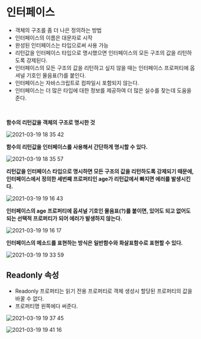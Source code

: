 # 인터페이스
- 객체의 구조를 좀 더 나은 정의하는 방법
- 인터페이스의 이름은 대문자로 시작
- 완성된 인터페이스는 타입으로써 사용 가능
- 리턴값을 인터페이스 타입으로 명시했으면 인터페이스의 모든 구조의 값을 리턴하도록 강제된다.
- 인터페이스의 모든 구조의 값을 리턴하고 싶지 않을 때는 인터페이스 프로퍼티에 옵셔널 기호인 물음표(?)를 붙인다.
- 인터페이스는 자바스크립트로 컴파일시 포함되지 않는다.
- 인터페이스는 더 많은 타입에 대한 정보를 제공하여 더 많은 실수를 찾는데 도움을 준다.
<br/>

**함수의 리턴값을 객체의 구조로 명시한 것**

![2021-03-19 18 35 42](https://user-images.githubusercontent.com/35294456/111760409-056dcb00-88e2-11eb-8939-e8e6ceb3a6a8.png)
<br/>

**함수의 리턴값을 인터페이스를 사용해서 간단하게 명시할 수 있다.**

![2021-03-19 18 35 57](https://user-images.githubusercontent.com/35294456/111760411-069ef800-88e2-11eb-9029-46481882a1f9.png)
<br/>

**리턴값을 인터페이스 타입으로 명시하면 모든 구조의 값을 리턴하도록 강제되기 때문에, 인터페이스에서 정의한 세번째 프로퍼티인 age가 리턴값에서 빠지면 에러를 발생시킨다.**

![2021-03-19 19 16 43](https://user-images.githubusercontent.com/35294456/111765387-a448f600-88e7-11eb-9cba-52366eb12fb7.png)
<br/>

**인터페이스의 age 프로퍼티에 옵셔널 기호인 물음표(?)를 붙이면, 있어도 되고 없어도 되는 선택적 프로퍼티가 되어 에러가 발생하지 않는다.**

![2021-03-19 19 16 17](https://user-images.githubusercontent.com/35294456/111765350-998e6100-88e7-11eb-9d99-81a5e25f3486.png)
<br/>

**인터페이스의 메소드를 표현하는 방식은 일반함수와 화살표함수로 표현할 수 있다.**

![2021-03-19 19 33 59](https://user-images.githubusercontent.com/35294456/111767436-11f62180-88ea-11eb-89e8-6471883b7ab1.png)

## Readonly 속성
- Readonly 프로퍼티는 읽기 전용 프로퍼티로 객체 생성시 할당된 프로퍼티의 값을 바꿀 수 없다.
- 프로퍼티명 왼쪽에다 써준다.
 
![2021-03-19 19 37 45](https://user-images.githubusercontent.com/35294456/111767898-99dc2b80-88ea-11eb-8fea-a17095ecef4f.png)

![2021-03-19 19 41 16](https://user-images.githubusercontent.com/35294456/111768275-153ddd00-88eb-11eb-92c0-473bc3492b5f.png)